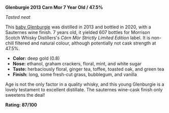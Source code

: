 **Glenburgie 2013 Carn Mor 7 Year Old / 47.5%**

*Tasted neat*

This [baby Glenburgie](https://www.whiskybase.com/whiskies/whisky/171261/glenburgie-2013-mswd) was distilled in 2013 and bottled in 2020, with a Sauternes wine finish.  7 years old, it yielded 607 bottles for  Morrison Scotch Whisky Distillers's *Càrn Mòr Strictly Limited Edition* label.  It is non-chill filtered and natural colour, although potentially not cask strength at 47.5%.

* **Color:** deep gold (0.8)
* **Nose:** ethanol, graham crackers, floral, mint, and white sugar
* **Taste:** herbaciously floral, ginger tea, toffee, toasted oak, and green tea
* **Finish:** long, some fresh-cut grass, bubblegum, and vanilla

Age is not the only factor in a quality whisky, and this young Glenburgie is a lovely testament to excellent distillate.  The sauternes wine-cask finish only sweetens the deal!

**Rating: 87/100**